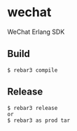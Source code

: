 wechat
=====

WeChat Erlang SDK

Build
-----

    $ rebar3 compile

Release
-----

    $ rebar3 release
    or
    $ rebar3 as prod tar
